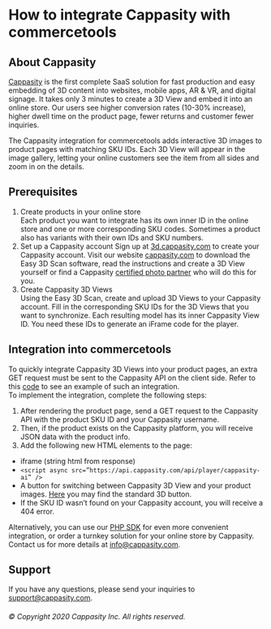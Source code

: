 # How to integrate Cappasity with commercetools 

## About Cappasity 
[Cappasity](https://www.cappasity.com/) is the first complete SaaS solution for fast production and easy embedding of 3D content into websites, mobile apps, AR & VR, and digital signage. It takes only 3 minutes to create a 3D View and embed it into an online store. Our users see higher conversion rates (10-30% increase), higher dwell time on the product page, fewer returns and customer fewer inquiries.   

The Cappasity integration for commercetools adds interactive 3D images to product pages with matching SKU IDs. Each 3D View will appear in the image gallery, letting your online customers see the item from all sides and zoom in on the details. 
 
## Prerequisites
1. Create products in your online store  
Each product you want to integrate has its own inner ID in the online store and one or more corresponding SKU codes. Sometimes a product also has variants with their own IDs and SKU numbers.
2. Set up a Cappasity account 
Sign up at [3d.cappasity.com](https://3d.cappasity.com/register) to create your Cappasity account. Visit our website [cappasity.com](https://cappasity.com/) to download the Easy 3D Scan software, read the instructions and create a 3D View yourself or find a Cappasity [certified photo partner](https://cappasity.com/photography-finder/) who will do this for you. 
3. Create Cappasity 3D Views  
Using the Easy 3D Scan, create and upload 3D Views to your Cappasity account. Fill in the corresponding SKU IDs for the 3D Views that you want to synchronize. Each resulting model has its inner Cappasity View ID. You need these IDs to generate an iFrame code for the player.
 
## Integration into commercetools
To quickly integrate Cappasity 3D Views into your product pages, an extra GET request must be sent to the Cappasity API on the client side. Refer to this [code](https://github.com/CappasityTech/sunrise-spa/commit/56b12a510b6a1dabc5488d44eb80168f49bdfdb3) to see an example of such an integration.  
To implement the integration, complete the following steps:  
1. After rendering the product page, send a GET request to the Cappasity API with the product SKU ID and your Cappasity username.   
2. Then, if the product exists on the Cappasity platform, you will receive JSON data with the product info.  
3. Add the following new HTML elements to the page:  
- iframe (string html from response)
- `` <script async src=”https://api.cappasity.com/api/player/cappasity-ai” /> ``
- A button for switching between Cappasity 3D View and your product images. [Here](https://www.dropbox.com/s/eofrt5m9rlvx09o/Cappasity_3DIcons.zip?dl=0) you may find the standard 3D button. 
- If the SKU ID wasn’t found on your Cappasity account, you will receive a 404 error.

Alternatively, you can use our [PHP SDK](https://github.com/CappasityTech/Cappasity-PHP-SDK) for even more convenient integration, or order a turnkey solution for your online store by Cappasity. Contact us for more details at [info@cappasity.com](mailto:info@cappasity.com).

## Support 
If you have any questions, please send your inquiries to [support@cappasity.com](mailto:support@cappasity.com).
###### &copy; Copyright 2020 Cappasity Inc. All rights reserved.
